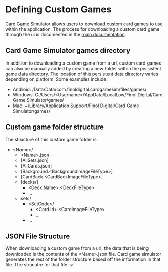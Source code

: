 # Defining Custom Games
Card Game Simulator allows users to download custom card games to use within the application. The process for downloading a custom card game through the ui is documented in the [main documentation](README.md).

## Card Game Simulator games directory
In addition to downloading a custom game from a url, custom card games can also be manually added by creating a new folder within the persistent game data directory. The location of this persistent data directory varies depending on platform. Some examples include:
- Android: /Data/Data/com.finoldigital.cardgamesim/files/games/
- Windows: C:/Users/\<Username\>/AppData/LocalLow/Finol Digital/Card Game Simulator/games/
- Mac: ~/Library/Application Support/Finol Digital/Card Game Simulator/games/

## Custom game folder structure
The structure of this custom game folder is:
- \<Name\>/
  - \<Name\>.json
  - [AllSets.json]
  - [AllCards.json]
  - [Background.\<BackgroundImageFileType\>]
  - [CardBack.\<CardBackImageFileType\>]
  - [decks/]
    - \<Deck.Name\>.\<DeckFileType\>
    - ...
  - sets/
    - \<SetCode\>/
      - \<Card.Id\>.\<CardImageFileType\>
      - ...
    - ...

## JSON File Structure
When downloading a custom game from a url, the data that is being downloaded is the contents of the \<Name\>.json file. Card game simulator generates the rest of the folder structure based off the information in that file. The strucutre for that file is:
